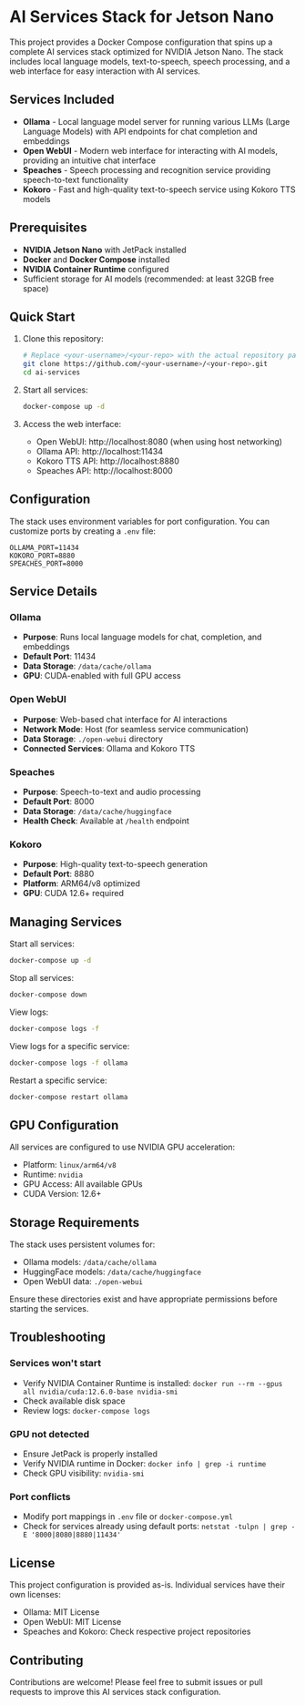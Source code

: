 # AI Services Stack for Jetson Nano

This project provides a Docker Compose configuration that spins up a complete AI services stack optimized for NVIDIA Jetson Nano. The stack includes local language models, text-to-speech, speech processing, and a web interface for easy interaction with AI services.

## Services Included

- **Ollama** - Local language model server for running various LLMs (Large Language Models) with API endpoints for chat completion and embeddings
- **Open WebUI** - Modern web interface for interacting with AI models, providing an intuitive chat interface
- **Speaches** - Speech processing and recognition service providing speech-to-text functionality
- **Kokoro** - Fast and high-quality text-to-speech service using Kokoro TTS models

## Prerequisites

- **NVIDIA Jetson Nano** with JetPack installed
- **Docker** and **Docker Compose** installed
- **NVIDIA Container Runtime** configured
- Sufficient storage for AI models (recommended: at least 32GB free space)

## Quick Start

1. Clone this repository:
   ```bash
   # Replace <your-username>/<your-repo> with the actual repository path if using a fork
   git clone https://github.com/<your-username>/<your-repo>.git
   cd ai-services
   ```

2. Start all services:
   ```bash
   docker-compose up -d
   ```

3. Access the web interface:
   - Open WebUI: http://localhost:8080 (when using host networking)
   - Ollama API: http://localhost:11434
   - Kokoro TTS API: http://localhost:8880
   - Speaches API: http://localhost:8000

## Configuration

The stack uses environment variables for port configuration. You can customize ports by creating a `.env` file:

```env
OLLAMA_PORT=11434
KOKORO_PORT=8880
SPEACHES_PORT=8000
```

## Service Details

### Ollama
- **Purpose**: Runs local language models for chat, completion, and embeddings
- **Default Port**: 11434
- **Data Storage**: `/data/cache/ollama`
- **GPU**: CUDA-enabled with full GPU access

### Open WebUI
- **Purpose**: Web-based chat interface for AI interactions
- **Network Mode**: Host (for seamless service communication)
- **Data Storage**: `./open-webui` directory
- **Connected Services**: Ollama and Kokoro TTS

### Speaches
- **Purpose**: Speech-to-text and audio processing
- **Default Port**: 8000
- **Data Storage**: `/data/cache/huggingface`
- **Health Check**: Available at `/health` endpoint

### Kokoro
- **Purpose**: High-quality text-to-speech generation
- **Default Port**: 8880
- **Platform**: ARM64/v8 optimized
- **GPU**: CUDA 12.6+ required

## Managing Services

Start all services:
```bash
docker-compose up -d
```

Stop all services:
```bash
docker-compose down
```

View logs:
```bash
docker-compose logs -f
```

View logs for a specific service:
```bash
docker-compose logs -f ollama
```

Restart a specific service:
```bash
docker-compose restart ollama
```

## GPU Configuration

All services are configured to use NVIDIA GPU acceleration:
- Platform: `linux/arm64/v8`
- Runtime: `nvidia`
- GPU Access: All available GPUs
- CUDA Version: 12.6+

## Storage Requirements

The stack uses persistent volumes for:
- Ollama models: `/data/cache/ollama`
- HuggingFace models: `/data/cache/huggingface`
- Open WebUI data: `./open-webui`

Ensure these directories exist and have appropriate permissions before starting the services.

## Troubleshooting

### Services won't start
- Verify NVIDIA Container Runtime is installed: `docker run --rm --gpus all nvidia/cuda:12.6.0-base nvidia-smi`
- Check available disk space
- Review logs: `docker-compose logs`

### GPU not detected
- Ensure JetPack is properly installed
- Verify NVIDIA runtime in Docker: `docker info | grep -i runtime`
- Check GPU visibility: `nvidia-smi`

### Port conflicts
- Modify port mappings in `.env` file or `docker-compose.yml`
- Check for services already using default ports: `netstat -tulpn | grep -E '8000|8080|8880|11434'`

## License

This project configuration is provided as-is. Individual services have their own licenses:
- Ollama: MIT License
- Open WebUI: MIT License
- Speaches and Kokoro: Check respective project repositories

## Contributing

Contributions are welcome! Please feel free to submit issues or pull requests to improve this AI services stack configuration.
